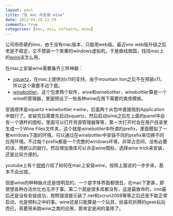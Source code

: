 ```yaml
---
layout: post
title: "在 mac 中安装 wine"
date: 2013-04-28 12:39
comments: true
categories: [mac, osx, software, wine]
---
```


公司用奇葩的imo，由于没有mac版本，只能用web版。最近imo web版升级之后老是不稳定，又不想装一个笨重的windows虚拟机，于是曲线救国，找找mac上的[wine](http://www.winehq.org/)该怎么用。

在mac上安装wine需要备齐三样神器：

* [xquartz](http://xquartz.macosforge.org/landing/)，在mac上提供对x11的支持，由于mountain lion之后不在预装x11，所以这个需要手动下载。
* [winebottler](http://winebottler.kronenberg.org/)，这个包里两个软件，wine和winebottler，winebottler算是一个wine的管理器，里面预设了一些各种wine应用下需要的类库模板。

安装顺序是xquartz->winebottler->wine，后面两个从包中直接拖到Application中就行了。安装完后需要先启动xquartz，然后启动wine之后在上面的panel中会有一个酒杯的图标，里面可以打开资源管理器等等，第一次打开时会在用户目录里生成一个Wine Files文件夹，这个就是winebottler中所谓的prefix，里面模拟了一套windows下面的环境。可以通过在winebottler中安装不同的prefix来切换不同应用环境。不过每个prefix都是一个完整的windows环境，非常占空间，没有必要的话，用默认的就行。然后增加类库可以点击wine图标，选择wine trick来安装，还是比较方便的。

youtube上有个[视频](http://www.youtube.com/watch?v=m0BBkISOcEA)介绍了如何在mac上安装wine，按照上面说的一步步来，基本不会出错。

但是wine的种种缺点还是很明显的，一个是字体界面都很丑，在mac下更甚，即使想各种办法优化也无济于事。第二个就是很多库都没有，这是最致命的，imo最后还是没有安装成功，按照错误提示装了.net和vcrun2008等等之后还是不能正常启动，也是预料之中的事。wine还是只能算是一个玩具，给喜欢折腾的geek玩玩而已，真要用来跑wow之类的应用，那肯定是闲的蛋疼了。
